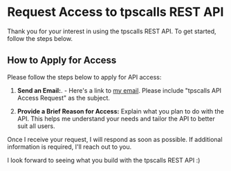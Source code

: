# Request Access to tpscalls REST API

Thank you for your interest in using the tpscalls REST API. To get started, follow the steps below.

## How to Apply for Access

Please follow the steps below to apply for API access:

1. **Send an Email:**. - Here's a link to [my email](mailto:riley@drnt.ca). Please include "tpscalls API Access Request" as the subject.

2. **Provide a Brief Reason for Access:** Explain what you plan to do with the API. This helps me understand your needs and tailor the API to better suit all users.

Once I receive your request, I will respond as soon as possible. If additional information is required, I'll reach out to you.

I look forward to seeing what you build with the tpscalls REST API :)
